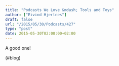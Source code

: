 ```yaml
---
title: "Podcasts We Love &mdash; Tools and Toys"
author: ["Eivind Hjertnes"]
draft: false
url: "/2015/05/30/Podcasts/427"
type: "post"
date: 2015-05-30T02:00:00+02:00
---
```


A good one!

(#blog)
